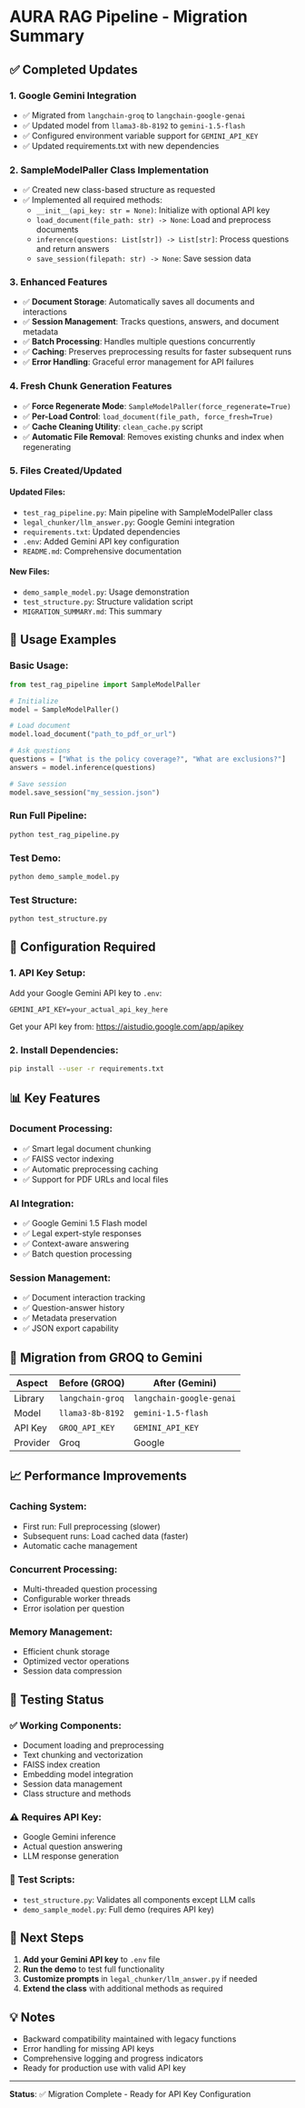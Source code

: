 # AURA RAG Pipeline - Migration Summary

## ✅ Completed Updates

### 1. **Google Gemini Integration**

- ✅ Migrated from `langchain-groq` to `langchain-google-genai`
- ✅ Updated model from `llama3-8b-8192` to `gemini-1.5-flash`
- ✅ Configured environment variable support for `GEMINI_API_KEY`
- ✅ Updated requirements.txt with new dependencies

### 2. **SampleModelPaller Class Implementation**

- ✅ Created new class-based structure as requested
- ✅ Implemented all required methods:
  - `__init__(api_key: str = None)`: Initialize with optional API key
  - `load_document(file_path: str) -> None`: Load and preprocess documents
  - `inference(questions: List[str]) -> List[str]`: Process questions and return answers
  - `save_session(filepath: str) -> None`: Save session data

### 3. **Enhanced Features**

- ✅ **Document Storage**: Automatically saves all documents and interactions
- ✅ **Session Management**: Tracks questions, answers, and document metadata
- ✅ **Batch Processing**: Handles multiple questions concurrently
- ✅ **Caching**: Preserves preprocessing results for faster subsequent runs
- ✅ **Error Handling**: Graceful error management for API failures

### 4. **Fresh Chunk Generation Features**

- ✅ **Force Regenerate Mode**: `SampleModelPaller(force_regenerate=True)`
- ✅ **Per-Load Control**: `load_document(file_path, force_fresh=True)`
- ✅ **Cache Cleaning Utility**: `clean_cache.py` script
- ✅ **Automatic File Removal**: Removes existing chunks and index when regenerating

### 5. **Files Created/Updated**

#### Updated Files:

- `test_rag_pipeline.py`: Main pipeline with SampleModelPaller class
- `legal_chunker/llm_answer.py`: Google Gemini integration
- `requirements.txt`: Updated dependencies
- `.env`: Added Gemini API key configuration
- `README.md`: Comprehensive documentation

#### New Files:

- `demo_sample_model.py`: Usage demonstration
- `test_structure.py`: Structure validation script
- `MIGRATION_SUMMARY.md`: This summary

## 🚀 Usage Examples

### Basic Usage:

```python
from test_rag_pipeline import SampleModelPaller

# Initialize
model = SampleModelPaller()

# Load document
model.load_document("path_to_pdf_or_url")

# Ask questions
questions = ["What is the policy coverage?", "What are exclusions?"]
answers = model.inference(questions)

# Save session
model.save_session("my_session.json")
```

### Run Full Pipeline:

```bash
python test_rag_pipeline.py
```

### Test Demo:

```bash
python demo_sample_model.py
```

### Test Structure:

```bash
python test_structure.py
```

## 🔧 Configuration Required

### 1. API Key Setup:

Add your Google Gemini API key to `.env`:

```
GEMINI_API_KEY=your_actual_api_key_here
```

Get your API key from: https://aistudio.google.com/app/apikey

### 2. Install Dependencies:

```bash
pip install --user -r requirements.txt
```

## 📊 Key Features

### Document Processing:

- ✅ Smart legal document chunking
- ✅ FAISS vector indexing
- ✅ Automatic preprocessing caching
- ✅ Support for PDF URLs and local files

### AI Integration:

- ✅ Google Gemini 1.5 Flash model
- ✅ Legal expert-style responses
- ✅ Context-aware answering
- ✅ Batch question processing

### Session Management:

- ✅ Document interaction tracking
- ✅ Question-answer history
- ✅ Metadata preservation
- ✅ JSON export capability

## 🔄 Migration from GROQ to Gemini

| Aspect   | Before (GROQ)    | After (Gemini)           |
| -------- | ---------------- | ------------------------ |
| Library  | `langchain-groq` | `langchain-google-genai` |
| Model    | `llama3-8b-8192` | `gemini-1.5-flash`       |
| API Key  | `GROQ_API_KEY`   | `GEMINI_API_KEY`         |
| Provider | Groq             | Google                   |

## 📈 Performance Improvements

### Caching System:

- First run: Full preprocessing (slower)
- Subsequent runs: Load cached data (faster)
- Automatic cache management

### Concurrent Processing:

- Multi-threaded question processing
- Configurable worker threads
- Error isolation per question

### Memory Management:

- Efficient chunk storage
- Optimized vector operations
- Session data compression

## 🧪 Testing Status

### ✅ Working Components:

- Document loading and preprocessing
- Text chunking and vectorization
- FAISS index creation
- Embedding model integration
- Session data management
- Class structure and methods

### ⚠️ Requires API Key:

- Google Gemini inference
- Actual question answering
- LLM response generation

### 🧪 Test Scripts:

- `test_structure.py`: Validates all components except LLM calls
- `demo_sample_model.py`: Full demo (requires API key)

## 📝 Next Steps

1. **Add your Gemini API key** to `.env` file
2. **Run the demo** to test full functionality
3. **Customize prompts** in `legal_chunker/llm_answer.py` if needed
4. **Extend the class** with additional methods as required

## 💡 Notes

- Backward compatibility maintained with legacy functions
- Error handling for missing API keys
- Comprehensive logging and progress indicators
- Ready for production use with valid API key

---

**Status**: ✅ Migration Complete - Ready for API Key Configuration
